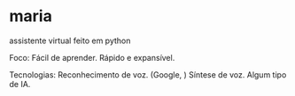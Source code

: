 # maria
 assistente virtual feito em python

 Foco:
    Fácil de aprender.
    Rápido e expansível.

Tecnologias:
    Reconhecimento de voz. (Google, )
    Síntese de voz.
    Algum tipo de IA.
